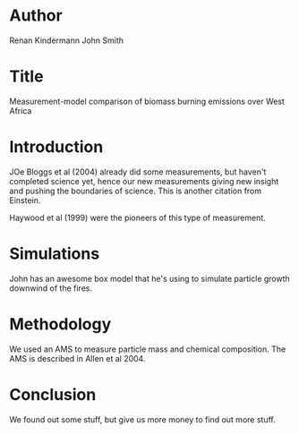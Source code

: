 # Author
Renan Kindermann
John Smith

# Title
Measurement-model comparison of biomass burning emissions over West Africa

# Introduction
JOe Bloggs et al (2004) already did some measurements, but haven't completed science yet, hence our new measurements giving new insight and pushing the boundaries of science. This is another citation from Einstein.

Haywood et al (1999) were the pioneers of this type of measurement.

# Simulations
John has an awesome box model that he's using to simulate particle growth downwind of the fires.

# Methodology
We used an AMS to measure particle mass and chemical composition.
The AMS is described in Allen et al 2004.

# Conclusion
We found out some stuff, but give us more money to find out more stuff.

